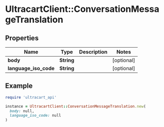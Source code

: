 # UltracartClient::ConversationMessageTranslation

## Properties

| Name | Type | Description | Notes |
| ---- | ---- | ----------- | ----- |
| **body** | **String** |  | [optional] |
| **language_iso_code** | **String** |  | [optional] |

## Example

```ruby
require 'ultracart_api'

instance = UltracartClient::ConversationMessageTranslation.new(
  body: null,
  language_iso_code: null
)
```


